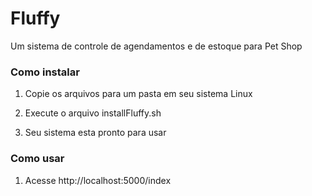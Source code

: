 # Fluffy

Um sistema de controle de agendamentos e de estoque para Pet Shop

### Como instalar

1. Copie os arquivos para um pasta em seu sistema Linux

2. Execute o arquivo installFluffy.sh

3. Seu sistema esta pronto para usar

### Como usar

1. Acesse http://localhost:5000/index
